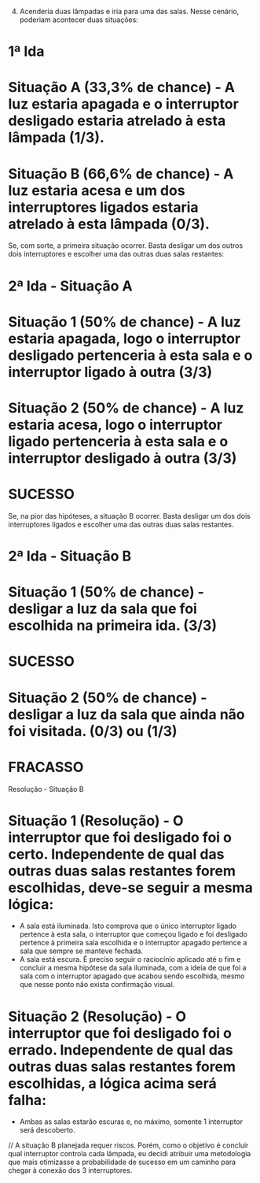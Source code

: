 4) Acenderia duas lâmpadas e iria para uma das salas. Nesse cenário, poderiam acontecer duas situações:

# 1ª Ida
# Situação A (33,3% de chance) - A luz estaria apagada e o interruptor desligado estaria atrelado à esta lâmpada (1/3).
# Situação B (66,6% de chance) - A luz estaria acesa e um dos interruptores ligados estaria atrelado à esta lâmpada (0/3).

Se, com sorte, a primeira situação ocorrer. Basta desligar um dos outros dois interruptores e escolher uma das outras duas salas restantes:

# 2ª Ida - Situação A
# Situação 1 (50% de chance) - A luz estaria apagada, logo o interruptor desligado pertenceria à esta sala e o interruptor ligado à outra (3/3)
# Situação 2 (50% de chance) - A luz estaria acesa, logo o interruptor ligado pertenceria à esta sala e o interruptor desligado à outra (3/3)
# SUCESSO

Se, na pior das hipóteses, a situação B ocorrer. Basta desligar um dos dois interruptores ligados e escolher uma das outras duas salas restantes.

# 2ª Ida - Situação B
# Situação 1 (50% de chance) - desligar a luz da sala que foi escolhida na primeira ida. (3/3)
# SUCESSO
# Situação 2 (50% de chance) - desligar a luz da sala que ainda não foi visitada. (0/3) ou (1/3)
# FRACASSO

Resolução - Situação B
# Situação 1 (Resolução) - O interruptor que foi desligado foi o certo. Independente de qual das outras duas salas restantes forem escolhidas, deve-se seguir a mesma lógica:
- A sala está iluminada. Isto comprova que o único interruptor ligado pertence à esta sala, o interruptor que começou ligado e foi desligado pertence à primeira sala escolhida
e o interruptor apagado pertence a sala que sempre se manteve fechada.
- A sala está escura. É preciso seguir o raciocínio aplicado até o fim e concluir a mesma hipótese da sala iluminada, com a ideia de que foi a sala com o interruptor apagado que acabou
sendo escolhida, mesmo que nesse ponto não exista confirmação visual.
# Situação 2 (Resolução) - O interruptor que foi desligado foi o errado. Independente de qual das outras duas salas restantes forem escolhidas, a lógica acima será falha:
- Ambas as salas estarão escuras e, no máximo, somente 1 interruptor será descoberto.

// A situação B planejada requer riscos. Porém, como o objetivo é concluir qual interruptor controla cada lâmpada, eu decidi atribuir uma metodologia que mais otimizasse a probabilidade
de sucesso em um caminho para chegar à conexão dos 3 interruptores.
